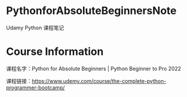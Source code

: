 # PythonforAbsoluteBeginnersNote
Udamy Python 课程笔记

# Course Information

课程名字：Python for Absolute Beginners | Python Beginner to Pro 2022

课程链接：https://www.udemy.com/course/the-complete-python-programmer-bootcamp/
